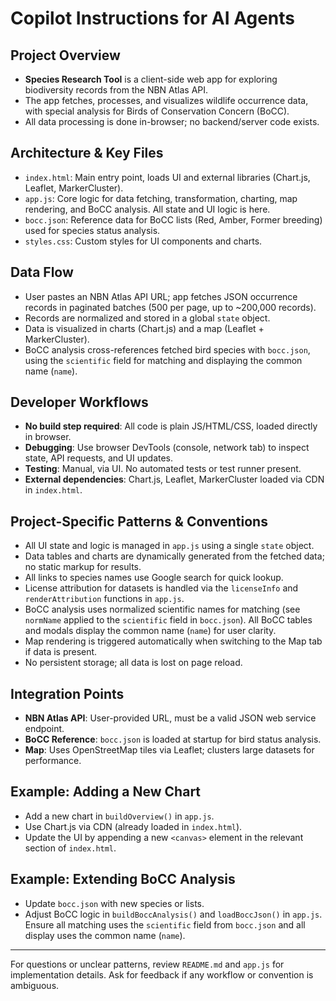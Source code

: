 # Copilot Instructions for AI Agents

## Project Overview
- **Species Research Tool** is a client-side web app for exploring biodiversity records from the NBN Atlas API.
- The app fetches, processes, and visualizes wildlife occurrence data, with special analysis for Birds of Conservation Concern (BoCC).
- All data processing is done in-browser; no backend/server code exists.

## Architecture & Key Files
- `index.html`: Main entry point, loads UI and external libraries (Chart.js, Leaflet, MarkerCluster).
- `app.js`: Core logic for data fetching, transformation, charting, map rendering, and BoCC analysis. All state and UI logic is here.
- `bocc.json`: Reference data for BoCC lists (Red, Amber, Former breeding) used for species status analysis.
- `styles.css`: Custom styles for UI components and charts.

## Data Flow
- User pastes an NBN Atlas API URL; app fetches JSON occurrence records in paginated batches (500 per page, up to ~200,000 records).
- Records are normalized and stored in a global `state` object.
- Data is visualized in charts (Chart.js) and a map (Leaflet + MarkerCluster).
- BoCC analysis cross-references fetched bird species with `bocc.json`, using the `scientific` field for matching and displaying the common name (`name`).

## Developer Workflows
- **No build step required**: All code is plain JS/HTML/CSS, loaded directly in browser.
- **Debugging**: Use browser DevTools (console, network tab) to inspect state, API requests, and UI updates.
- **Testing**: Manual, via UI. No automated tests or test runner present.
- **External dependencies**: Chart.js, Leaflet, MarkerCluster loaded via CDN in `index.html`.

## Project-Specific Patterns & Conventions
- All UI state and logic is managed in `app.js` using a single `state` object.
- Data tables and charts are dynamically generated from the fetched data; no static markup for results.
- All links to species names use Google search for quick lookup.
- License attribution for datasets is handled via the `licenseInfo` and `renderAttribution` functions in `app.js`.
- BoCC analysis uses normalized scientific names for matching (see `normName` applied to the `scientific` field in `bocc.json`). All BoCC tables and modals display the common name (`name`) for user clarity.
- Map rendering is triggered automatically when switching to the Map tab if data is present.
- No persistent storage; all data is lost on page reload.

## Integration Points
- **NBN Atlas API**: User-provided URL, must be a valid JSON web service endpoint.
- **BoCC Reference**: `bocc.json` is loaded at startup for bird status analysis.
- **Map**: Uses OpenStreetMap tiles via Leaflet; clusters large datasets for performance.

## Example: Adding a New Chart
- Add a new chart in `buildOverview()` in `app.js`.
- Use Chart.js via CDN (already loaded in `index.html`).
- Update the UI by appending a new `<canvas>` element in the relevant section of `index.html`.

## Example: Extending BoCC Analysis
- Update `bocc.json` with new species or lists.
- Adjust BoCC logic in `buildBoccAnalysis()` and `loadBoccJson()` in `app.js`. Ensure all matching uses the `scientific` field from `bocc.json` and all display uses the common name (`name`).

---

For questions or unclear patterns, review `README.md` and `app.js` for implementation details. Ask for feedback if any workflow or convention is ambiguous.